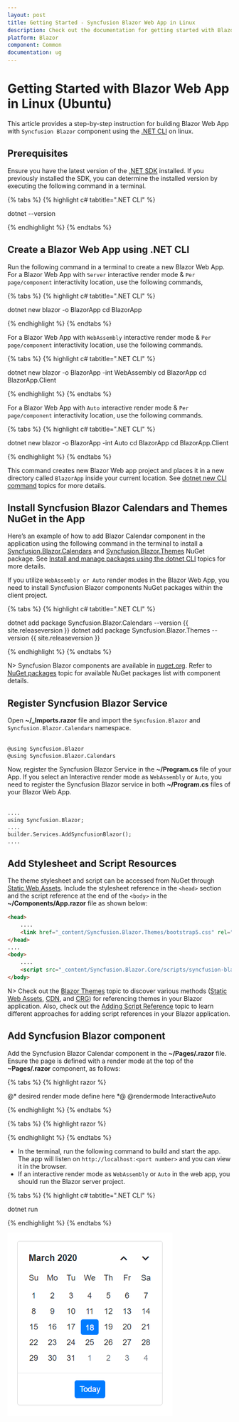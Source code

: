 ```yaml
---
layout: post
title: Getting Started - Syncfusion Blazor Web App in Linux
description: Check out the documentation for getting started with Blazor Web App and Syncfusion Blazor Components using .NET CLI in Linux and much more.
platform: Blazor
component: Common
documentation: ug
---
```


# Getting Started with Blazor Web App in Linux (Ubuntu)

This article provides a step-by-step instruction for building Blazor Web App with `Syncfusion Blazor` component using the [.NET CLI](https://dotnet.microsoft.com/en-us/download/dotnet) on linux.

## Prerequisites

Ensure you have the latest version of the [.NET SDK](https://learn.microsoft.com/en-us/dotnet/core/install/linux-ubuntu) installed. If you previously installed the SDK, you can determine the installed version by executing the following command in a terminal.

{% tabs %}
{% highlight c# tabtitle=".NET CLI" %}

dotnet --version

{% endhighlight %}
{% endtabs %}

## Create a Blazor Web App using .NET CLI

Run the following command in a terminal to create a new Blazor Web App. For a Blazor Web App with `Server` interactive render mode & `Per page/component` interactivity location, use the following commands,

{% tabs %}
{% highlight c# tabtitle=".NET CLI" %}

dotnet new blazor -o BlazorApp
cd BlazorApp

{% endhighlight %}
{% endtabs %}

For a Blazor Web App with `WebAssembly` interactive render mode & `Per page/component` interactivity location, use the following commands.

{% tabs %}
{% highlight c# tabtitle=".NET CLI" %}

dotnet new blazor -o BlazorApp -int WebAssembly
cd BlazorApp
cd BlazorApp.Client

{% endhighlight %}
{% endtabs %}

For a Blazor Web App with `Auto` interactive render mode & `Per page/component` interactivity location, use the following commands.

{% tabs %}
{% highlight c# tabtitle=".NET CLI" %}

dotnet new blazor -o BlazorApp -int Auto
cd BlazorApp
cd BlazorApp.Client

{% endhighlight %}
{% endtabs %}

This command creates new Blazor Web app project and places it in a new directory called `BlazorApp` inside your current location. See [dotnet new CLI command](https://learn.microsoft.com/en-us/aspnet/core/blazor/tooling?pivots=linux-macos&view=aspnetcore-8.0) topics for more details.

## Install Syncfusion Blazor Calendars and Themes NuGet in the App

Here’s an example of how to add Blazor Calendar component in the application using the following command in the terminal to install a [Syncfusion.Blazor.Calendars](https://www.nuget.org/packages/Syncfusion.Blazor.Calendars/) and [Syncfusion.Blazor.Themes](https://www.nuget.org/packages/Syncfusion.Blazor.Themes/) NuGet package. See [Install and manage packages using the dotnet CLI](https://learn.microsoft.com/en-us/nuget/consume-packages/install-use-packages-dotnet-cli) topics for more details.

If you utilize `WebAssembly or Auto` render modes in the Blazor Web App, you need to install Syncfusion Blazor components NuGet packages within the client project.

{% tabs %}
{% highlight c# tabtitle=".NET CLI" %}

dotnet add package Syncfusion.Blazor.Calendars --version {{ site.releaseversion }}
dotnet add package Syncfusion.Blazor.Themes --version {{ site.releaseversion }}

{% endhighlight %}
{% endtabs %}

N> Syncfusion Blazor components are available in [nuget.org](https://www.nuget.org/packages?q=syncfusion.blazor). Refer to [NuGet packages](https://blazor.syncfusion.com/documentation/nuget-packages) topic for available NuGet packages list with component details.

## Register Syncfusion Blazor Service

Open **~/_Imports.razor** file and import the `Syncfusion.Blazor` and `Syncfusion.Blazor.Calendars` namespace.


```cshtml

@using Syncfusion.Blazor
@using Syncfusion.Blazor.Calendars

```

Now, register the Syncfusion Blazor Service in the **~/Program.cs** file of your App.
If you select an Interactive render mode as `WebAssembly` or `Auto`, you need to register the Syncfusion Blazor service in both **~/Program.cs** files of your Blazor Web App.


```cshtml

....
using Syncfusion.Blazor;
....
builder.Services.AddSyncfusionBlazor();
....

```

## Add Stylesheet and Script Resources

The theme stylesheet and script can be accessed from NuGet through [Static Web Assets](https://blazor.syncfusion.com/documentation/appearance/themes#static-web-assets). Include the stylesheet reference in the `<head>` section and the script reference at the end of the `<body>` in the **~/Components/App.razor** file as shown below:

```html
<head>
    ....
    <link href="_content/Syncfusion.Blazor.Themes/bootstrap5.css" rel="stylesheet" />
</head>
....
<body>
    ....
    <script src="_content/Syncfusion.Blazor.Core/scripts/syncfusion-blazor.min.js" type="text/javascript"></script>
</body>
```

N> Check out the [Blazor Themes](https://blazor.syncfusion.com/documentation/appearance/themes) topic to discover various methods ([Static Web Assets](https://blazor.syncfusion.com/documentation/appearance/themes#static-web-assets), [CDN](https://blazor.syncfusion.com/documentation/appearance/themes#cdn-reference), and [CRG](https://blazor.syncfusion.com/documentation/common/custom-resource-generator)) for referencing themes in your Blazor application. Also, check out the [Adding Script Reference](https://blazor.syncfusion.com/documentation/common/adding-script-references) topic to learn different approaches for adding script references in your Blazor application.

## Add Syncfusion Blazor component

Add the Syncfusion Blazor Calendar component in the **~/Pages/.razor** file. Ensure the page is defined with a render mode at the top of the **~Pages/.razor** component, as follows:

{% tabs %}
{% highlight razor %}

@* desired render mode define here *@
@rendermode InteractiveAuto

{% endhighlight %}
{% endtabs %}

{% tabs %}
{% highlight razor %}

<SfCalendar TValue="DateTime" />

{% endhighlight %}
{% endtabs %}

*	In the terminal, run the following command to build and start the app. The app will listen on `http://localhost:<port number>` and you can view it in the browser.
*	If an interactive render mode as `WebAssembly` or `Auto` in the web app, you should run the Blazor server project.

{% tabs %}
{% highlight c# tabtitle=".NET CLI" %}

dotnet run

{% endhighlight %}
{% endtabs %}

![Blazor Calendar Component](images/output-calendar-using-blazor-webassembly.png)
